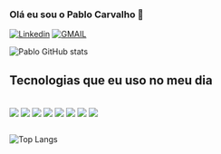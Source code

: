 
### Olá eu sou o Pablo Carvalho 🦇

[![Linkedin](https://img.shields.io/badge/LinkedIn-0077B5?style=for-the-badge&logo=linkedin&logoColor=white)](www.linkedin.com/in/pablo-carvalho-140255260)
[![GMAIL](https://img.shields.io/badge/Gmail-D14836?style=for-the-badge&logo=gmail&logoColor=white)](mailto:devpablocarvalho@gmail.com)

![Pablo GitHub stats](https://github-readme-stats.vercel.app/api?username=PabloCsDev&show_icons=true&theme=tokyonight)

## Tecnologias que eu uso no meu dia 

<div style="dispaly: inline_block"><br/>
    <img align="center" all="JavaScript" src="https://img.shields.io/badge/JavaScript-F7DF1E?style=for-the-badge&logo=javascript&logoColor=black"/>
    <img align="center" all="HTML5" src="https://img.shields.io/badge/HTML5-E34F26?style=for-the-badge&logo=html5&logoColor=white"/>
    <img align="center" all="CSS3" src="https://img.shields.io/badge/CSS3-1572B6?style=for-the-badge&logo=css3&logoColor=white"/>
    <img align="center" all="ANGULAR" src="https://img.shields.io/badge/Angular-DD0031?style=for-the-badge&logo=angular&logoColor=white"/>
    <img align="center" all="DART" src="https://img.shields.io/badge/Dart-0175C2?style=for-the-badge&logo=dart&logoColor=white"/>
    <img align="center" all="FLUTTER" src="https://img.shields.io/badge/Flutter-02569B?style=for-the-badge&logo=flutter&logoColor=white"/>
      <img align="center" all="LINUX" src="https://img.shields.io/badge/Linux-FCC624?style=for-the-badge&logo=linux&logoColor=black"/>
      <img align="center" all="GIT" src="https://img.shields.io/badge/GIT-E44C30?style=for-the-badge&logo=git&logoColor=white"/>

</div><br/>

![Top Langs](https://github-readme-stats.vercel.app/api/top-langs/?username=PabloCsDev&layout=compact)

